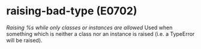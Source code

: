 # raising-bad-type (E0702)

*Raising %s while only classes or instances are allowed* Used when
something which is neither a class nor an instance is raised (i.e. a
TypeError will be raised).
